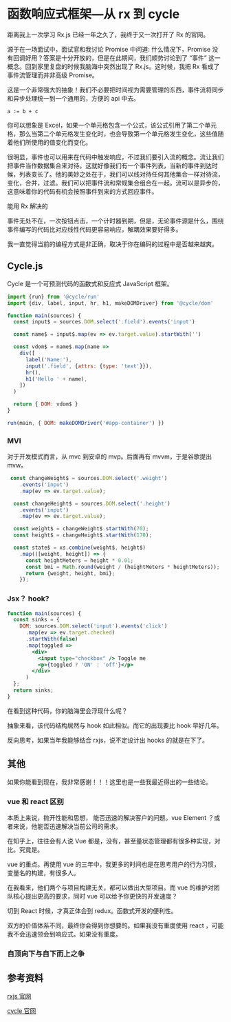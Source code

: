 # 函数响应式框架—从 rx 到 cycle

距离我上一次学习 Rx.js 已经一年之久了，我终于又一次打开了 Rx 的官网。

源于在一场面试中，面试官和我讨论 Promise 中问道: 什么情况下，Promise 没有回调好用？答案是十分开放的，但是在此期间，我们顺势讨论到了 “事件” 这一概念。回到家里复盘的时候我脑海中突然出现了 Rx.js。这时候，我把 Rx 看成了事件流管理而并非高级 Promise。

这是一个非常强大的抽象！我们不必要把时间视为需要管理的东西，事件流将同步和异步处理统一到一个通用的，方便的 api 中去。



```angular2
a := b + c 
```

你可以想象是 Excel，如果一个单元格包含一个公式，该公式引用了第二个单元格，那么当第二个单元格发生变化时，也会导致第一个单元格发生变化，这些值随着他们所使用的值变化而变化。

很明显，事件也可以用来在代码中触发响应，不过我们要引入流的概念。流让我们把事件当作数据集合来对待。这就好像我们有一个事件列表，当新的事件到达时候，列表变长了。他的美妙之处在于，我们可以线对待任何其他集合一样对待流，变化，合并，过滤。我们可以把事件流和常规集合组合在一起。流可以是异步的，这意味着你的代码有机会按照事件到来的方式回应事件。

能用 Rx 解决的

事件无处不在，一次按钮点击，一个计时器到期，但是，无论事件源是什么，围绕事件编写的代码比对应线性代码更容易响应，解耦效果要好得多。

我一直觉得当前的编程方式是非正确，取决于你在编码的过程中是否越来越爽。

## Cycle.js

Cycle 是一个可预测代码的函数式和反应式 JavaScript 框架。

```js
import {run} from '@cycle/run'
import {div, label, input, hr, h1, makeDOMDriver} from '@cycle/dom'

function main(sources) {
  const input$ = sources.DOM.select('.field').events('input')

  const name$ = input$.map(ev => ev.target.value).startWith('')

  const vdom$ = name$.map(name =>
    div([
      label('Name:'),
      input('.field', {attrs: {type: 'text'}}),
      hr(),
      h1('Hello ' + name),
    ])
  )

  return { DOM: vdom$ }
}

run(main, { DOM: makeDOMDriver('#app-container') })
```

### MVI

对于开发模式而言，从 mvc 到安卓的 mvp。后面再有 mvvm，于是谷歌提出 mvw。

```jsx
 const changeWeight$ = sources.DOM.select('.weight')
    .events('input')
    .map(ev => ev.target.value);

  const changeHeight$ = sources.DOM.select('.height')
    .events('input')
    .map(ev => ev.target.value);

  const weight$ = changeWeight$.startWith(70);
  const height$ = changeHeight$.startWith(170);

  const state$ = xs.combine(weight$, height$)
    .map(([weight, height]) => {
      const heightMeters = height * 0.01;
      const bmi = Math.round(weight / (heightMeters * heightMeters));
      return {weight, height, bmi};
    });

```



###  Jsx？ hook?

```jsx
function main(sources) {
  const sinks = {
    DOM: sources.DOM.select('input').events('click')
      .map(ev => ev.target.checked)
      .startWith(false)
      .map(toggled =>
        <div>
          <input type="checkbox" /> Toggle me
          <p>{toggled ? 'ON' : 'off'}</p>
        </div>
      )
  };
  return sinks;
}
```



在看到这种代码，你的脑海里会浮现什么呢？

抽象来看，该代码结构居然与 hook 如此相似。而它的出现要比 hook 早好几年。

反向思考，如果当年我能够结合 rxjs，说不定设计出 hooks 的就是在下了。



## 其他

如果你能看到现在，我非常感谢！！！这里也是一些我最近得出的一些结论。

### vue 和 react 区别

本质上来说，抛开性能和思想， 能否迅速的解决客户的问题。vue Element ？或者来说，他能否迅速解决当前公司的需求。

在知乎上，往往会有人说 Vue 都是，没有，甚至量状态管理都有很多种实现，对比。究竟是。

vue 的重点。再使用 vue 的三年中，我更多的时间也是在思考用户的行为习惯，变量名的构建，有很多人。

在我看来，他们两个与项目构建无关，都可以做出大型项目。而 vue 的维护对团队核心提出更高的要求，同时 vue 可以给予你更快的开发速度？

切到 React 时候，才真正体会到 redux。函数式开发的便利性。

双方的价值体系不同，最终你会得到你想要的。如果我没有重度使用 react ，可能我不会迅速领会到响应式。如果没有重度。

### 自顶向下与自下而上之争



## 参考资料

[rxjs 官网](https://rxjs.dev/)

[cycle 官网](https://cycle.js.org/)